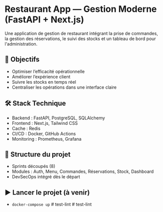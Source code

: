 # Restaurant App — Gestion Moderne (FastAPI + Next.js)

Une application de gestion de restaurant intégrant la prise de commandes, la gestion des réservations, le suivi des stocks et un tableau de bord pour l'administration.

## 🎯 Objectifs
- Optimiser l’efficacité opérationnelle
- Améliorer l’expérience client
- Suivre les stocks en temps réel
- Centraliser les opérations dans une interface claire

## 🛠 Stack Technique
- Backend : FastAPI, PostgreSQL, SQLAlchemy
- Frontend : Next.js, Tailwind CSS
- Cache : Redis
- CI/CD : Docker, GitHub Actions
- Monitoring : Prometheus, Grafana

## 🚧 Structure du projet
- Sprints découpés (8)
- Modules : Auth, Menu, Commandes, Réservations, Stock, Dashboard
- DevSecOps intégré dès le départ

## ▶️ Lancer le projet (à venir)
- `docker-compose up`
#   t e s t - l i n t  
 #   t e s t - l i n t  
 